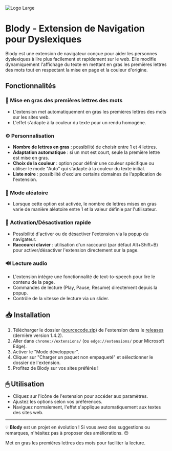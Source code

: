 ![Logo Large](https://github.com/user-attachments/assets/5ca144f6-f9bc-4121-a982-74c379da3a53)
# Blody - Extension de Navigation pour Dyslexiques

Blody est une extension de navigateur conçue pour aider les personnes dyslexiques à lire plus facilement et rapidement sur le web. Elle modifie dynamiquement l'affichage du texte en mettant en gras les premières lettres des mots tout en respectant la mise en page et la couleur d'origine.

## Fonctionnalités

### 📌 Mise en gras des premières lettres des mots
- L'extension met automatiquement en gras les premières lettres des mots sur les sites web.
- L'effet s'adapte à la couleur du texte pour un rendu homogène.

### ⚙️ Personnalisation
- **Nombre de lettres en gras** : possibilité de choisir entre 1 et 4 lettres.
- **Adaptation automatique** : si un mot est court, seule la première lettre est mise en gras.
- **Choix de la couleur** : option pour définir une couleur spécifique ou utiliser le mode "Auto" qui s'adapte à la couleur du texte initial.
- **Liste noire** : possibilité d'exclure certains domaines de l'application de l'extension.

### 🎲 Mode aléatoire
- Lorsque cette option est activée, le nombre de lettres mises en gras varie de manière aléatoire entre 1 et la valeur définie par l'utilisateur.

### 🔘 Activation/Désactivation rapide
- Possibilité d'activer ou de désactiver l'extension via la popup du navigateur.
- **Raccourci clavier** : utilisation d'un raccourci (par défaut Alt+Shift+B) pour activer/désactiver l'extension directement sur la page.

### 🔊 Lecture audio
- L'extension intègre une fonctionnalité de text-to-speech pour lire le contenu de la page.
- Commandes de lecture (Play, Pause, Resume) directement depuis la popup.
- Contrôle de la vitesse de lecture via un slider.

## 📥 Installation
1. Télécharger le dossier ([sourcecode.zip](https://github.com/gabifri/Blody/archive/refs/tags/blody-V.1.4.2.zip)) de l'extension dans le [releases](https://github.com/gabifri/Blody/releases/tag/blody-V.1.4.2) (dernière version 1.4.2).
2. Aller dans `chrome://extensions/` (ou `edge://extensions/` pour Microsoft Edge).
3. Activer le "Mode développeur".
4. Cliquer sur "Charger un paquet non empaqueté" et sélectionner le dossier de l'extension.
5. Profitez de Blody sur vos sites préférés !

## 🖱 Utilisation
- Cliquez sur l'icône de l'extension pour accéder aux paramètres.
- Ajustez les options selon vos préférences.
- Naviguez normalement, l'effet s'applique automatiquement aux textes des sites web.

---
💡 **Blody** est un projet en évolution ! Si vous avez des suggestions ou remarques, n'hésitez pas à proposer des améliorations. 😊

Met en gras les premières lettres des mots pour faciliter la lecture.
